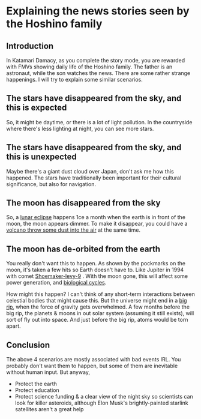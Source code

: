 # Explaining the news stories seen by the Hoshino family

Introduction
---
In Katamari Damacy, as you complete the story mode, you are rewarded with FMVs showing daily life of the Hoshino family. The father is an astronaut, while the son watches the news. There are some rather strange happenings. I will try to explain some similar scenarios.

The stars have disappeared from the sky, and this is expected
---
So, it might be daytime, or there is a lot of light pollution. In the countryside where there's less lighting at night, you can see more stars.

The stars have disappeared from the sky, and this is unexpected
---
Maybe there's a giant dust cloud over Japan, don't ask me how this happened. The stars have traditionally been important for their cultural significance, but also for navigation.

The moon has disappeared from the sky
---
So, a [lunar eclipse](https://en.wikipedia.org/wiki/Lunar_eclipse) happens 1ce a month when the earth is in front of the moon, the moon appears dimmer. To make it disappear, you could have a [volcano throw some dust into the air](https://youtu.be/VW2xRR75lKE?t=90) at the same time. 

The moon has de-orbited from the earth
---
You really don't want this to happen. As shown by the pockmarks on the moon, it's taken a few hits so Earth doesn't have to. Like Jupiter in 1994 with comet [Shoemaker-levy-9](https://en.wikipedia.org/wiki/Comet_Shoemaker%E2%80%93Levy_9) . With the moon gone, this will affect some power generation, and [biological cycles](https://en.wikipedia.org/wiki/Tide#Biological_aspects).

How might this happen? I can't think of any short-term interactions between celestial bodies that might cause this. But the universe might end in a [big rip](https://en.wikipedia.org/wiki/Big_Rip#Authors'_example), when the force of gravity gets overwhelmed. A few months before the big rip, the planets & moons in out solar system (assuming it still exists), will sort of fly out into space. And just before the big rip, atoms would be torn apart.

Conclusion
---
The above 4 scenarios are mostly associated with bad events IRL. You probably don't want them to happen, but some of them are inevitable without human input. But anyway,

- Protect the earth
- Protect education
- Protect science funding & a clear view of the night sky so scientists can look for killer asteroids, although Elon Musk's brightly-painted starlink satellites aren't a great help
